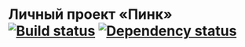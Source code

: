 # Личный проект «Пинк» [![Build status][travis-image]][travis-url] [![Dependency status][dependency-image]][dependency-url]

[travis-image]: https://travis-ci.com/htmlacademy-adaptive/1391583-pink-20.svg?branch=master
[travis-url]: https://travis-ci.com/htmlacademy-adaptive/1391583-pink-20
[dependency-image]: https://david-dm.org/htmlacademy-adaptive/1391583-pink-20/dev-status.svg?style=flat-square
[dependency-url]: https://david-dm.org/htmlacademy-adaptive/1391583-pink-20?type=dev
